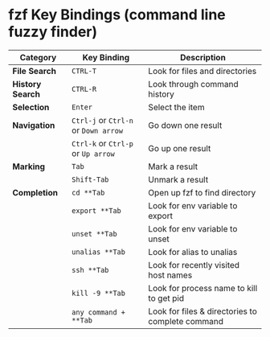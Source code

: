 # fzf Key Bindings (command line fuzzy finder)

| Category | Key Binding | Description |
|-----------|-------------|-------------|
| **File Search** | `CTRL-T` | Look for files and directories |
| **History Search** | `CTRL-R` | Look through command history |
| **Selection** | `Enter` | Select the item |
| **Navigation** | `Ctrl-j` or `Ctrl-n` or `Down arrow` | Go down one result |
|  | `Ctrl-k` or `Ctrl-p` or `Up arrow` | Go up one result |
| **Marking** | `Tab` | Mark a result |
|  | `Shift-Tab` | Unmark a result |
| **Completion** | `cd **Tab` | Open up fzf to find directory |
|  | `export **Tab` | Look for env variable to export |
|  | `unset **Tab` | Look for env variable to unset |
|  | `unalias **Tab` | Look for alias to unalias |
|  | `ssh **Tab` | Look for recently visited host names |
|  | `kill -9 **Tab` | Look for process name to kill to get pid |
|  | `any command + **Tab` | Look for files & directories to complete command |
